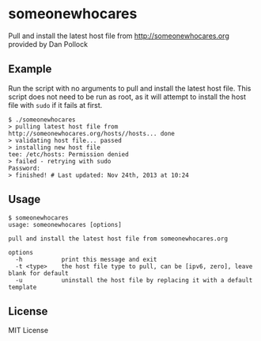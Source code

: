 someonewhocares
==================

Pull and install the latest host file from http://someonewhocares.org
provided by Dan Pollock

Example
-------

Run the script with no arguments to pull and install the latest host file.
This script does not need to be run as root, as it will attempt to install
the host file with `sudo` if it fails at first.

    $ ./someonewhocares
    > pulling latest host file from http://someonewhocares.org/hosts//hosts... done
    > validating host file... passed
    > installing new host file
    tee: /etc/hosts: Permission denied
    > failed - retrying with sudo
    Password:
    > finished! # Last updated: Nov 24th, 2013 at 10:24

Usage
-----

    $ someonewhocares
    usage: someonewhocares [options]

    pull and install the latest host file from someonewhocares.org

    options
      -h           print this message and exit
      -t <type>    the host file type to pull, can be [ipv6, zero], leave blank for default
      -u           uninstall the host file by replacing it with a default template

License
-------

MIT License
